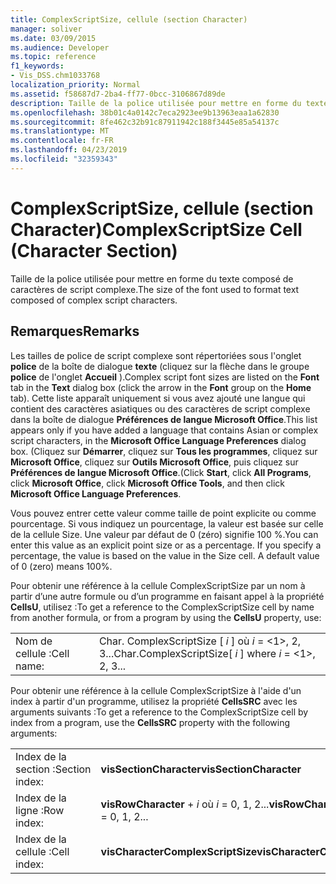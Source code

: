 ```yaml
---
title: ComplexScriptSize, cellule (section Character)
manager: soliver
ms.date: 03/09/2015
ms.audience: Developer
ms.topic: reference
f1_keywords:
- Vis_DSS.chm1033768
localization_priority: Normal
ms.assetid: f58687d7-2ba4-ff77-0bcc-3106867d89de
description: Taille de la police utilisée pour mettre en forme du texte composé de caractères de script complexe.
ms.openlocfilehash: 38b01c4a0142c7eca2923ee9b13963eaa1a62830
ms.sourcegitcommit: 8fe462c32b91c87911942c188f3445e85a54137c
ms.translationtype: MT
ms.contentlocale: fr-FR
ms.lasthandoff: 04/23/2019
ms.locfileid: "32359343"
---
```

# <a name="complexscriptsize-cell-character-section"></a><span data-ttu-id="36246-103">ComplexScriptSize, cellule (section Character)</span><span class="sxs-lookup"><span data-stu-id="36246-103">ComplexScriptSize Cell (Character Section)</span></span>

<span data-ttu-id="36246-104">Taille de la police utilisée pour mettre en forme du texte composé de caractères de script complexe.</span><span class="sxs-lookup"><span data-stu-id="36246-104">The size of the font used to format text composed of complex script characters.</span></span> 
  
## <a name="remarks"></a><span data-ttu-id="36246-105">Remarques</span><span class="sxs-lookup"><span data-stu-id="36246-105">Remarks</span></span>

<span data-ttu-id="36246-106">Les tailles de police de script complexe sont répertoriées sous l'onglet **police** de la boîte de dialogue **texte** (cliquez sur la flèche dans le groupe **police** de l'onglet **Accueil** ).</span><span class="sxs-lookup"><span data-stu-id="36246-106">Complex script font sizes are listed on the **Font** tab in the **Text** dialog box (click the arrow in the **Font** group on the **Home** tab).</span></span> <span data-ttu-id="36246-107">Cette liste apparaît uniquement si vous avez ajouté une langue qui contient des caractères asiatiques ou des caractères de script complexe dans la boîte de dialogue **Préférences de langue Microsoft Office**.</span><span class="sxs-lookup"><span data-stu-id="36246-107">This list appears only if you have added a language that contains Asian or complex script characters, in the **Microsoft Office Language Preferences** dialog box.</span></span> <span data-ttu-id="36246-108">(Cliquez sur **Démarrer**, cliquez sur **Tous les programmes**, cliquez sur **Microsoft Office**, cliquez sur **Outils Microsoft Office**, puis cliquez sur **Préférences de langue Microsoft Office**.</span><span class="sxs-lookup"><span data-stu-id="36246-108">(Click **Start**, click **All Programs**, click **Microsoft Office**, click **Microsoft Office Tools**, and then click **Microsoft Office Language Preferences**.</span></span>
  
<span data-ttu-id="36246-p102">Vous pouvez entrer cette valeur comme taille de point explicite ou comme pourcentage. Si vous indiquez un pourcentage, la valeur est basée sur celle de la cellule Size. Une valeur par défaut de 0 (zéro) signifie 100 %.</span><span class="sxs-lookup"><span data-stu-id="36246-p102">You can enter this value as an explicit point size or as a percentage. If you specify a percentage, the value is based on the value in the Size cell. A default value of 0 (zero) means 100%.</span></span> 
  
<span data-ttu-id="36246-112">Pour obtenir une référence à la cellule ComplexScriptSize par un nom à partir d’une autre formule ou d’un programme en faisant appel à la propriété **CellsU**, utilisez :</span><span class="sxs-lookup"><span data-stu-id="36246-112">To get a reference to the ComplexScriptSize cell by name from another formula, or from a program by using the **CellsU** property, use:</span></span> 
  
|||
|:-----|:-----|
|<span data-ttu-id="36246-113">Nom de cellule :</span><span class="sxs-lookup"><span data-stu-id="36246-113">Cell name:</span></span>  <br/> |<span data-ttu-id="36246-114">Char. ComplexScriptSize [ *i* ] où *i* = <1>, 2, 3...</span><span class="sxs-lookup"><span data-stu-id="36246-114">Char.ComplexScriptSize[ *i*  ]           where  *i*  = <1>, 2, 3...</span></span>  <br/> |
   
<span data-ttu-id="36246-115">Pour obtenir une référence à la cellule ComplexScriptSize à l'aide d'un index à partir d'un programme, utilisez la propriété **CellsSRC** avec les arguments suivants :</span><span class="sxs-lookup"><span data-stu-id="36246-115">To get a reference to the ComplexScriptSize cell by index from a program, use the **CellsSRC** property with the following arguments:</span></span> 
  
|||
|:-----|:-----|
|<span data-ttu-id="36246-116">Index de la section :</span><span class="sxs-lookup"><span data-stu-id="36246-116">Section index:</span></span>  <br/> |<span data-ttu-id="36246-117">**visSectionCharacter**</span><span class="sxs-lookup"><span data-stu-id="36246-117">**visSectionCharacter**</span></span> <br/> |
|<span data-ttu-id="36246-118">Index de la ligne :</span><span class="sxs-lookup"><span data-stu-id="36246-118">Row index:</span></span>  <br/> |<span data-ttu-id="36246-119">**visRowCharacter** +  *i* où *i* = 0, 1, 2...</span><span class="sxs-lookup"><span data-stu-id="36246-119">**visRowCharacter** +  *i*           where  *i*  = 0, 1, 2...</span></span>  <br/> |
|<span data-ttu-id="36246-120">Index de la cellule :</span><span class="sxs-lookup"><span data-stu-id="36246-120">Cell index:</span></span>  <br/> |<span data-ttu-id="36246-121">**visCharacterComplexScriptSize**</span><span class="sxs-lookup"><span data-stu-id="36246-121">**visCharacterComplexScriptSize**</span></span> <br/> |
   

